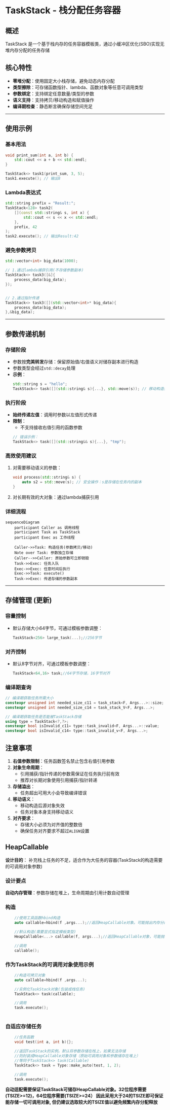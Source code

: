 # TaskStack - 栈分配任务容器

## 概述
TaskStack 是一个基于栈内存的任务容器模板类，通过小缓冲区优化(SBO)实现无堆内存分配的任务存储

## 核心特性

- **零堆分配**：使用固定大小栈存储，避免动态内存分配
- **类型擦除**：可存储函数指针、lambda、函数对象等任意可调用类型
- **参数绑定**：支持绑定任意数量/类型的参数
- **语义支持**：支持拷贝/移动构造和赋值操作
- **编译期检查**：静态断言确保存储空间充足

---

## 使用示例

### 基本用法
```cpp
void print_sum(int a, int b) {
    std::cout << a + b << std::endl;
}

TaskStack<> task1(print_sum, 3, 5); 
task1.execute(); // 输出8
```

### Lambda表达式
```cpp
std::string prefix = "Result:";
TaskStack<128> task2(
    [](const std::string& s, int x) {
        std::cout << s << x << std::endl;
    },
    prefix, 42
);
task2.execute(); // 输出Result:42
```

### 避免参数拷贝
```cpp
std::vector<int> big_data(1000);

// 1.通过lambda捕获引用(不存储参数副本)
TaskStack<> task3([&]{
    process_data(big_data); 
});


// 2.通过指针传递
TaskStack<> task3([](std::vector<int>* big_data){
    process_data(big_data); 
},&big_data);

```

---

## 参数传递机制

### 存储阶段
- 参数按**完美转发**存储：保留原始值/右值语义对储存副本进行构造
- 参数类型会经过`std::decay`处理
- **示例**：
  ```cpp
  std::string s = "hello";
  TaskStack<> task([](std::string& s){...}, std::move(s)); // 移动构造存储
  ```

### 执行阶段
- **始终传递左值**：调用时参数以左值形式传递
- **限制**：
  - 不支持接收右值引用的函数参数
  ```cpp
  // 错误示例：
  TaskStack<> task([](std::string&& s){...}, "tmp"); 
  ```

### 高效使用建议
1. 对需要移动语义的参数：
   ```cpp
   void process(std::string& s) {
       auto s2 = std::move(s); // 安全操作：s是存储在任务内的副本
   }
   ```
2. 对长期有效的大对象：通过lambda捕获引用

### 详细流程

```mermaid
sequenceDiagram
    participant Caller as 调用线程
    participant Task as TaskStack
    participant Exec as 工作线程
    
    Caller->>Task: 构造任务(参数拷贝/移动)
    Note over Task: 参数独立存储
    Caller-->>Caller: 原始参数可立即销毁
    Task->>Exec: 任务入队
    Exec->>Exec: 任意时间后执行
    Exec->>Task: execute()
    Task->>Exec: 传递存储的参数副本
```
---

## 存储管理 (更新)

### 容量控制
- 默认存储大小64字节，可通过模板参数调整：
  ```cpp
  TaskStack<256> large_task(...);//256字节
  ```

### 对齐控制
- 默认8字节对齐，可通过模板参数调整：
  ```cpp
  TaskStack<64,16> task;//64字节存储，16字节对齐
  ```

### 编译期查询

```cpp
// 编译期获取任务所需大小
constexpr unsigned int needed_size_c11 = task_stack<F, Args...>::size;
constexpr unsigned int needed_size_c14 = task_stack_V<F, Args...>;

// 编译期获取任务是否能被TaskStack存储
using type = TaskStack<?,?>;
constexpr bool isInvalid_c11= type::task_invalid<F, Args...>::value;
constexpr bool isInvalid_c14= type::task_invalid_v<F, Args...>;


```

## 注意事项

1. **右值参数限制**：任务函数签名禁止包含右值引用参数
2. **对象生命周期**：
   - 引用捕获/指针传递的参数需保证在任务执行前有效
   - 推荐对长期对象使用引用捕获/指针转递
3. **存储溢出**：
   - 任务超出可用大小会导致编译错误
4. **移动语义**：
   - 移动构造后源对象失效
   - 任务对象本身支持移动语义
5. **对齐要求**：
   - 存储大小必须为对齐值的整数倍
   - 确保任务对齐要求不超过`ALIGN`设置

## HeapCallable

**设计目的**： 补充栈上任务的不足，适合作为大任务的容器(TaskStack的构造需要的可调用对象参数)

### 设计要点

**自动内存管理**：参数存储在堆上，生命周期由引用计数自动管理

### 构造

```cpp
    //使用工具函数hbind构造
    auto callable=hbind(f ,args...);//返回HeapCallable对象。可能抛出内存分配异常

    //默认构造(需要显式指定模板类型)
    HeapCallable<...> callable(f, args...);//返回HeapCallable对象，可能抛出内存分配异常

    //调用
    callable();

```
### 作为TaskStack的可调用对象使用示例

```cpp
    //构造可拷贝对象
    auto callable=hbind(f ,args...);

    //实例化TaskStack对象(包装成栈任务)
    TaskStack<> task(callable);

    //调用
    task.execute();
    
```

### 自适应存储任务

```cpp
    //任务函数
    void test(int a, int b){};

    //返回TaskStack的实例。默认将参数存储在栈上，如果无法存储
    //则封装成HeapCallable对象存储（原始可调用对象和参数储存在堆上）
    //等同于TaskStack<> task(Callable)
    TaskStack<> task = Type::make_auto(test, 1, 2);

    //调用
    task.execute();
```

**自动适配需要保证TaskStack可储存HeapCallable对象。32位程序需要(TSIZE>=12)，64位程序需要(TSIZE>=24）
因此采用大于24的TSIZE即可保证能存储一切可调用对象, 但仍建议选取较大的TSIZE值以避免频繁内存分配释放**
